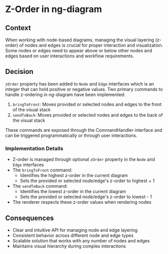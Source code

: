 # Z-Order in ng-diagram

## Context

When working with node-based diagrams, managing the visual layering (z-order) of nodes and edges is crucial for proper interaction and visualization.
Some nodes or edges need to appear above or below other nodes and edges based on user interactions and workflow requirements.

## Decision

`zOrder` property has been added to `Node` and `Edge` interfaces which is an integer that can hold positive or negative values.
Two primary commands to handle z-ordering in ng-diagram have been implemented:

1. `bringToFront`: Moves provided or selected nodes and edges to the front of the visual stack
2. `sendToBack`: Moves provided or selected nodes and edges to the back of the visual stack

These commands are exposed through the CommandHandler interface and can be triggered programmatically or through user interactions.

### Implementation Details

- Z-order is managed through optional `zOrder` property in the `Node` and `Edge` interfaces
- The `bringToFront` command:
  - Identifies the highest z-order in the current diagram
  - Sets the provided or selected node/edge's z-order to highest + 1
- The `sendToBack` command:
  - Identifies the lowest z-order in the current diagram
  - Sets the provided or selected node/edge's z-order to lowest - 1
- The renderer respects these z-order values when rendering nodes

## Consequences

- Clear and intuitive API for managing node and edge layering
- Consistent behavior across different node and edge types
- Scalable solution that works with any number of nodes and edges
- Maintains visual hierarchy during complex interactions
